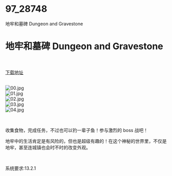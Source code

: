 # 97_28748
地牢和墓碑 Dungeon and Gravestone
# 地牢和墓碑 Dungeon and Gravestone
 <br/></br>
[下载地址](https://www.switch520.cc/article/28748 "下载地址")
<br/></br>

<p><img title="00.jpg" src="https://www.switch520.cc/muke_img/2022_03_27_0a7c184e41f42.jpg" alt="00.jpg"><br>
<img title="01.jpg" src="https://www.switch520.cc/muke_img/2022_03_27_ba81716dbff2f.jpg" alt="01.jpg"><br>
<img title="02.jpg" src="https://www.switch520.cc/muke_img/2022_03_27_579b46706d855.jpg" alt="02.jpg"><br>
<img title="03.jpg" src="https://www.switch520.cc/muke_img/2022_03_27_ef8454449fefe.jpg" alt="03.jpg"><br>
<img title="04.jpg" src="https://www.switch520.cc/muke_img/2022_03_27_5fa949c4aa300.jpg" alt="04.jpg"></p>
<p>&nbsp;</p>
<p>收集食物，完成任务，不过也可以钓一辈子鱼！参与激烈的 boss 战吧！</p>
<p>地牢中的生活肯定是有风险的，但也是超级有趣的！在这个神秘的世界里，不仅是地牢，甚至连城镇也会时不时的改变外观。</p>
<p>&nbsp;</p>
<p>系统要求:13.2.1</p>



